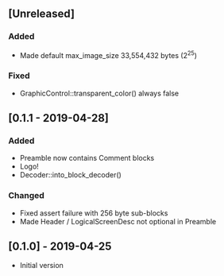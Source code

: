 ## [Unreleased]

### Added
* Made default max_image_size 33,554,432 bytes (2<sup>25</sup>)
### Fixed
* GraphicControl::transparent_color() always false

## [0.1.1 - 2019-04-28]
### Added
* Preamble now contains Comment blocks
* Logo!
* Decoder::into_block_decoder()
### Changed
* Fixed assert failure with 256 byte sub-blocks
* Made Header / LogicalScreenDesc not optional in Preamble

## [0.1.0] - 2019-04-25
* Initial version
